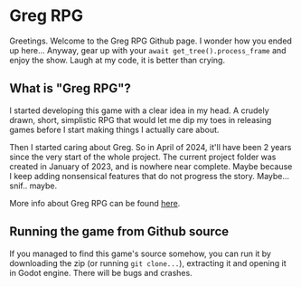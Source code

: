 # Greg RPG

Greetings. Welcome to the Greg RPG Github page. I wonder how you ended up here... Anyway, gear up with your `await get_tree().process_frame` and enjoy the show. Laugh at my code, it is better than crying.


## What is "Greg RPG"?

I started developing this game with a clear idea in my head. A crudely drawn, short, simplistic RPG that would let me dip my toes in releasing games before I start making things I actually care about.

Then I started caring about Greg. So in April of 2024, it'll have been 2 years since the very start of the whole project. The current project folder was created in January of 2023, and is nowhere near complete. Maybe because I keep adding nonsensical features that do not progress the story. Maybe... snif.. maybe.

More info about Greg RPG can be found [here]("https://murumart.neocities.org").


## Running the game from Github source

If you managed to find this game's source somehow, you can run it by downloading the zip (or running `git clone...`), extracting it and opening it in Godot engine. There will be bugs and crashes.



